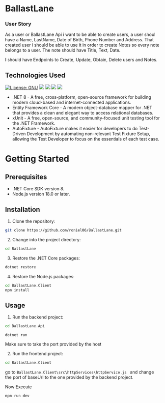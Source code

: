 # BallastLane

### User Story
As a user or BallastLane Api i want to be able to create users, a user shoul have a Name, LastName, Date of Birth,
Phone Number and Address. That created user i should be able to use it in order to create Notes so every note belongs to a user.
The note should have Title, Text, Date.

I should have Endpoints to Create, Update, Obtain, Delete users and Notes.

## Technologies Used
[![License: GNU](https://img.shields.io/badge/License-GNU%20GPL-blue)](https://www.gnu.org/licenses/gpl-3.0) ![](https://img.shields.io/badge/.NET_Core-blue?logo=.net) ![](https://img.shields.io/badge/Entity_Framework_Core-purple?logo=.net) ![](https://img.shields.io/badge/xUnit-orange?logo=xunit) ![](https://img.shields.io/badge/-ReactJs-61DAFB?logo=react)
- .NET 8 - A free, cross-platform, open-source framework for building modern cloud-based and internet-connected applications.
- Entity Framework Core - A modern object-database mapper for .NET that provides a clean and elegant way to access relational databases.
- xUnit - A free, open-source, and community-focused unit testing tool for the .NET Framework.
- AutoFixture - AutoFixture makes it easier for developers to do Test-Driven Development by automating non-relevant Test Fixture Setup, allowing the Test Developer to focus on the essentials of each test case.

# Getting Started

## Prerequisites
- .NET Core SDK version 8.
- Node.js version 18.0 or later.

## Installation

1. Clone the repository:
```bash
git clone https://github.com/roniel06/BallastLane.git
```

2. Change into the project directory:
```bash
cd BallastLane
```

3. Restore the .NET Core packages:
```bash
dotnet restore
```

4. Restore the Node.js packages:
```bash
cd BallastLane.Client
npm install
```

## Usage

1. Run the backend project:
```bash
cd BallastLane.Api
```

```
dotnet run
```

Make sure to take the port provided by the host

2. Run the frontend project:
```bash
cd BallastLane.Client
```

go to ```BallastLane.Client\src\httpServices\httpService.js ```
and change the port of baseUrl to the one provided by the backend project.

Now Execute
```
npm run dev
```
